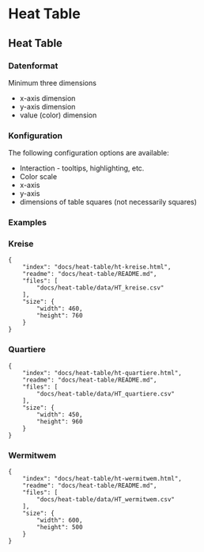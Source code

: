 # Heat Table

## Heat Table

### Datenformat

Minimum three dimensions
* x-axis dimension
* y-axis dimension
* value (color) dimension

### Konfiguration

The following configuration options are available:
* Interaction - tooltips, highlighting, etc.
* Color scale
* x-axis
* y-axis
* dimensions of table squares (not necessarily squares)

### Examples

### Kreise

```project
{
    "index": "docs/heat-table/ht-kreise.html",
    "readme": "docs/heat-table/README.md",
    "files": [
        "docs/heat-table/data/HT_kreise.csv"
    ],
    "size": {
        "width": 460,
        "height": 760
    }
}
```

### Quartiere

```project
{
    "index": "docs/heat-table/ht-quartiere.html",
    "readme": "docs/heat-table/README.md",
    "files": [
        "docs/heat-table/data/HT_quartiere.csv"
    ],
    "size": {
        "width": 450,
        "height": 960
    }
}
```

### Wermitwem

```project
{
    "index": "docs/heat-table/ht-wermitwem.html",
    "readme": "docs/heat-table/README.md",
    "files": [
        "docs/heat-table/data/HT_wermitwem.csv"
    ],
    "size": {
        "width": 600,
        "height": 500
    }
}
```